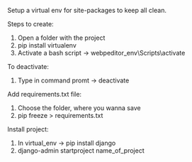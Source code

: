 Setup a virtual env for site-packages to keep all clean.

Steps to create:
1) Open a folder with the project
2) pip install virtualenv
3) Activate a bash script -> webpeditor_env\Scripts\activate

To deactivate:
1) Type in command promt -> deactivate

Add requirements.txt file:
1) Choose the folder, where you wanna save
2) pip freeze > requirements.txt

Install project:
1) In virtual_env -> pip install django
2) django-admin startproject name_of_project
